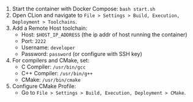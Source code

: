 1. Start the container with Docker Compose: `bash start.sh`
2. Open CLion and navigate to `File > Settings > Build, Execution, Deployment > Toolchains`.
3. Add a Remote Host toolchain:
   - Host: `$HOST_IP_ADDRESS` (the ip addr of host running the container)
   - Port: `2222`
   - Username: `developer`
   - Password: `password` (or configure with SSH key)
4. For compilers and CMake, set:
   - C Compiler: `/usr/bin/gcc`
   - C++ Compiler: `/usr/bin/g++`
   - CMake: `/usr/bin/cmake`
5. Configure CMake Profile:
   - Go to `File > Settings > Build, Execution, Deployment > CMake`.
